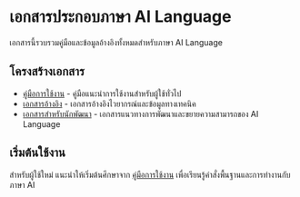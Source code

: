 
# เอกสารประกอบภาษา AI Language

เอกสารนี้รวบรวมคู่มือและข้อมูลอ้างอิงทั้งหมดสำหรับภาษา AI Language

## โครงสร้างเอกสาร

- [คู่มือการใช้งาน](./guides/) - คู่มือแนะนำการใช้งานสำหรับผู้ใช้ทั่วไป
- [เอกสารอ้างอิง](./references/) - เอกสารอ้างอิงไวยากรณ์และข้อมูลทางเทคนิค
- [เอกสารสำหรับนักพัฒนา](./development/) - เอกสารแนวทางการพัฒนาและขยายความสามารถของ AI Language

## เริ่มต้นใช้งาน

สำหรับผู้ใช้ใหม่ แนะนำให้เริ่มต้นศึกษาจาก [คู่มือการใช้งาน](./guides/USAGE_GUIDE.md) เพื่อเรียนรู้คำสั่งพื้นฐานและการทำงานกับภาษา AI
